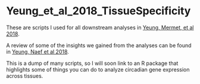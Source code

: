 # Yeung_et_al_2018_TissueSpecificity

These are scripts I used for all downstream analyses in [Yeung, Mermet, et al 2018](https://genome.cshlp.org/content/28/2/182.full). 

A review of some of the insights we gained from the analyses can be found in [Yeung, Naef et al 2018](https://www.ncbi.nlm.nih.gov/pubmed/30309754).

This is a dump of many scripts, so I will soon link to an R package that highlights some of things you can do to analyze circadian gene expression across tissues.
